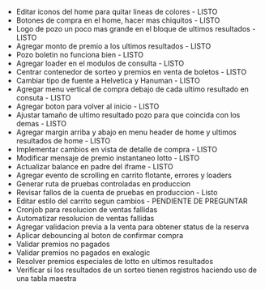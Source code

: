 - Editar iconos del home para quitar lineas de colores - LISTO
- Botones de compra en el home, hacer mas chiquitos - LISTO
- Logo de pozo un poco mas grande en el bloque de ultimos resultados - LISTO
- Agregar monto de premio a los ultimos resultados - LISTO
- Pozo boletin no funciona bien - LISTO
- Agregar loader en el modulos de consulta - LISTO
- Centrar contenedor de sorteo y premios en venta de boletos - LISTO
- Cambiar tipo de fuente a Helvetica y Hanuman - LISTO
- Agregar menu vertical de compra debajo de cada ultimo resultado en consuta - LISTO
- Agregar boton para volver al inicio - LISTO
- Ajustar tamaño de ultimo resultado pozo para que coincida con los demas - LISTO
- Agregar margin arriba y abajo en menu header de home y ultimos resultados de home - LISTO
- Implementar cambios en vista de detalle de compra - LISTO
- Modificar mensaje de premio instantaneo lotto - LISTO
- Actualizar balance en padre del iframe - LISTO
- Agregar evento de scrolling en carrito flotante, errores y loaders
- Generar ruta de pruebas controladas en produccion
- Revisar fallos de la cuenta de pruebas en produccion - Listo
- Editar estilo del carrito segun cambios - PENDIENTE DE PREGUNTAR  
- Cronjob para resolucion de ventas fallidas
- Automatizar resolucion de ventas fallidas
- Agregar validacion previa a la venta para obtener status de la reserva
- Aplicar debouncing al boton de confirmar compra
- Validar premios no pagados
- Validar premios no pagados en exalogic
- Resolver premios especiales de lotto en ultimos resultados
- Verificar si los resultados de un sorteo tienen registros haciendo uso de una tabla maestra
